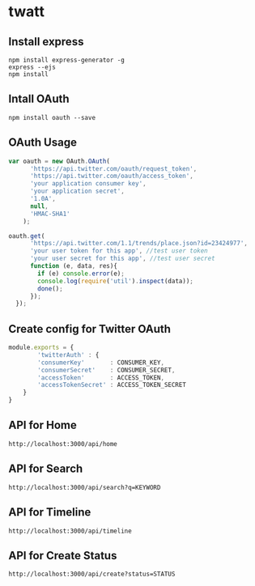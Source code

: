 # twatt

## Install express

```
npm install express-generator -g
express --ejs
npm install
```

## Intall OAuth

```
npm install oauth --save
```

## OAuth Usage

```javascript
var oauth = new OAuth.OAuth(
      'https://api.twitter.com/oauth/request_token',
      'https://api.twitter.com/oauth/access_token',
      'your application consumer key',
      'your application secret',
      '1.0A',
      null,
      'HMAC-SHA1'
    );

oauth.get(
      'https://api.twitter.com/1.1/trends/place.json?id=23424977',
      'your user token for this app', //test user token
      'your user secret for this app', //test user secret
      function (e, data, res){
        if (e) console.error(e);
        console.log(require('util').inspect(data));
        done();
      });
  });
 ```

## Create config for Twitter OAuth

```javascript
module.exports = {
        'twitterAuth' : {
        'consumerKey'       : CONSUMER_KEY,
        'consumerSecret'    : CONSUMER_SECRET,
        'accessToken'       : ACCESS_TOKEN,
        'accessTokenSecret' : ACCESS_TOKEN_SECRET
    }
}
```

## API for Home

```
http://localhost:3000/api/home
```

## API for Search

```
http://localhost:3000/api/search?q=KEYWORD
```

## API for Timeline

```
http://localhost:3000/api/timeline
```
## API for Create Status

```
http://localhost:3000/api/create?status=STATUS
```
